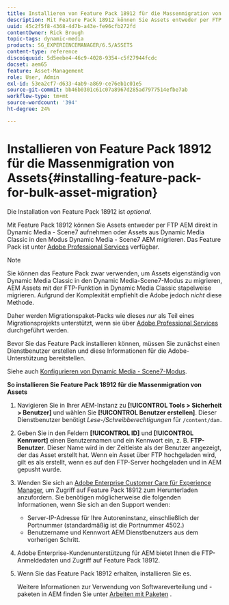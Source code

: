 ```yaml
---
title: Installieren von Feature Pack 18912 für die Massenmigration von Assets
description: Mit Feature Pack 18912 können Sie Assets entweder per FTP stapelweise erfassen oder Assets von Dynamic Media Classic AEM in Dynamic Media migrieren. Dieses optionale Feature Pack ist über den Adobe-Support verfügbar.
uuid: 45c2f5f8-4368-4d7b-a43e-fe96cfb272fd
contentOwner: Rick Brough
topic-tags: dynamic-media
products: SG_EXPERIENCEMANAGER/6.5/ASSETS
content-type: reference
discoiquuid: 5d5eebe4-46c9-4028-9354-c5f27944fcdc
docset: aem65
feature: Asset-Management
role: User, Admin
exl-id: 53ea2cf7-d633-4ab9-a869-ce76eb1c01e5
source-git-commit: bb46b0301c61c07a8967d285ad7977514efbe7ab
workflow-type: tm+mt
source-wordcount: '394'
ht-degree: 24%

---
```


# Installieren von Feature Pack 18912 für die Massenmigration von Assets{#installing-feature-pack-for-bulk-asset-migration}

Die Installation von Feature Pack 18912 ist *optional*.

Mit Feature Pack 18912 können Sie Assets entweder per FTP AEM direkt in Dynamic Media - Scene7 aufnehmen oder Assets aus Dynamic Media Classic in den Modus Dynamic Media - Scene7 AEM migrieren. Das Feature Pack ist unter [Adobe Professional Services](https://www.adobe.com/de/experience-cloud/consulting-services.html) verfügbar.

>[!NOTE]
>
>Sie können das Feature Pack zwar verwenden, um Assets eigenständig von Dynamic Media Classic in den Dynamic Media-Scene7-Modus zu migrieren, AEM Assets mit der FTP-Funktion in Dynamic Media Classic stapelweise migrieren. Aufgrund der Komplexität empfiehlt die Adobe jedoch *nicht* diese Methode.
>
>Daher werden Migrationspaket-Packs wie dieses *nur* als Teil eines Migrationsprojekts unterstützt, wenn sie über [Adobe Professional Services](https://www.adobe.com/experience-cloud/consulting-services.html) durchgeführt werden.

Bevor Sie das Feature Pack installieren können, müssen Sie zunächst einen Dienstbenutzer erstellen und diese Informationen für die Adobe-Unterstützung bereitstellen.

Siehe auch [Konfigurieren von Dynamic Media - Scene7-Modus](/help/assets/config-dms7.md).

**So installieren Sie Feature Pack 18912 für die Massenmigration von Assets**

1. Navigieren Sie in Ihrer AEM-Instanz zu **[!UICONTROL Tools > Sicherheit > Benutzer]** und wählen Sie **[!UICONTROL Benutzer erstellen]**. Dieser Dienstbenutzer benötigt *Lese-/Schreibberechtigungen* für `/content/dam.`
1. Geben Sie in den Feldern **[!UICONTROL ID]** und **[!UICONTROL Kennwort]** einen Benutzernamen und ein Kennwort ein, z. B. **FTP-Benutzer**. Dieser Name wird in der Zeitleiste als der Benutzer angezeigt, der das Asset erstellt hat. Wenn ein Asset über FTP hochgeladen wird, gilt es als erstellt, wenn es auf den FTP-Server hochgeladen und in AEM gepusht wurde.
1. Wenden Sie sich an [Adobe Enterprise Customer Care für Experience Manager](https://experienceleague.adobe.com/?support-solution=General#support), um Zugriff auf Feature Pack 18912 zum Herunterladen anzufordern. Sie benötigen möglicherweise die folgenden Informationen, wenn Sie sich an den Support wenden:

   * Server-IP-Adresse für Ihre Autoreninstanz, einschließlich der Portnummer (standardmäßig ist die Portnummer 4502.)
   * Benutzername und Kennwort AEM Dienstbenutzers aus dem vorherigen Schritt.

1. Adobe Enterprise-Kundenunterstützung für AEM bietet Ihnen die FTP-Anmeldedaten und Zugriff auf Feature Pack 18912.
1. Wenn Sie das Feature Pack 18912 erhalten, installieren Sie es.

   Weitere Informationen zur Verwendung von Softwareverteilung und -paketen in AEM finden Sie unter [Arbeiten mit Paketen](/help/sites-administering/package-manager.md) .
